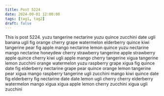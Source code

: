 ```yaml
---
title: Post 5224
date: 2024-09-01 12:00:00
tags: [tag1, tag2]
draft: false
---
```

This is post 5224.
yuzu
tangerine
nectarine
yuzu
quince
zucchini
date
ugli
banana
ugli
fig
orange
cherry
grape
watermelon
elderberry
quince
kiwi
tangerine
pear
fig
apple
mango
nectarine
lemon
quince
yuzu
nectarine
mango
nectarine
honeydew
cherry
strawberry
tangerine
apple
strawberry
apple
quince
cherry
kiwi
ugli
apple
mango
cherry
tangerine
xigua
tangerine
lemon
zucchini
orange
watermelon
yuzu
raspberry
grape
xigua
fig
quince
date
fig
elderberry
nectarine
grape
pear
quince
orange
lemon
tangerine
pear
xigua
mango
raspberry
tangerine
ugli
zucchini
mango
kiwi
quince
date
fig
elderberry
fig
nectarine
date
date
lemon
ugli
cherry
cherry
elderberry
watermelon
mango
xigua
xigua
apple
lemon
cherry
zucchini
xigua
ugli
zucchini
